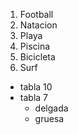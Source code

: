 1. Football
2. Natacion
  1. Playa
  2. Piscina
3. Bicicleta
4. Surf
  - tabla 10
  - tabla 7
    - delgada
    - gruesa
